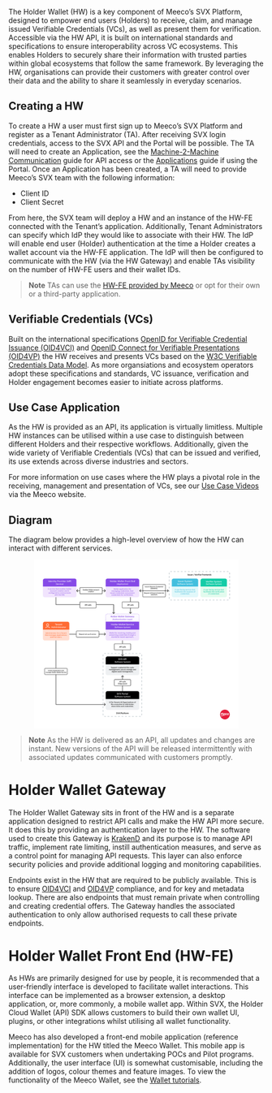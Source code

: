 The Holder Wallet (HW) is a key component of Meeco’s SVX Platform, designed to empower end users (Holders) to receive, claim, and manage issued Verifiable Credentials (VCs), as well as present them for verification. Accessible via the HW API, it is built on international standards and specifications to ensure interoperability across VC ecosystems. This enables Holders to securely share their information with trusted parties within global ecosystems that follow the same framework. By leveraging the HW, organisations can provide their customers with greater control over their data and the ability to share it seamlessly in everyday scenarios.

## Creating a HW

To create a HW a user must first sign up to Meeco’s SVX Platform and register as a Tenant Administrator (TA). After receiving SVX login credentials, access to the SVX API and the Portal will be possible. The TA will need to create an Application, see the [Machine-2-Machine Communication](../../guides/api-guides/machine-2-machine-communication.md) guide for API access or the [Applications](../../guides/portal-tutorials/tenant-administrators/applications.md) guide if using the Portal. Once an Application has been created, a TA will need to provide Meeco’s SVX team with the following information:
- Client ID
- Client Secret

From here, the SVX team will deploy a HW and an instance of the HW-FE connected with the Tenant’s application. Additionally, Tenant Administrators can specify which IdP they would like to associate with their HW. The IdP will enable end user (Holder) authentication at the time a Holder creates a wallet account via the HW-FE application. The IdP will then be configured to communicate with the HW (via the HW Gateway) and enable TAs visibility on the number of HW-FE users and their wallet IDs.

> **Note**
> TAs can use the [HW-FE provided by Meeco](#holder-wallet-front-end-hw-fe) or opt for their own or a third-party application.

## Verifiable Credentials (VCs)

Built on the international specifications [OpenID for Verifiable Credential Issuance (OID4VCI)](https://openid.net/specs/openid-4-verifiable-credential-issuance-1_0.html) and [OpenID Connect for Verifiable Presentations (OID4VP)](https://openid.net/specs/openid-4-verifiable-presentations-1_0.html) the HW receives and presents VCs based on the [W3C Verifiable Credentials Data Model](https://www.w3.org/TR/vc-data-model/). As more organsiations and ecosystem operators adopt these specifications and standards, VC issuance, verification and Holder engagement becomes easier to initiate across platforms.

## Use Case Application

As the HW is provided as an API, its application is virtually limitless. Multiple HW instances can be utilised within a use case to distinguish between different Holders and their respective workflows. Additionally, given the wide variety of Verifiable Credentials (VCs) that can be issued and verified, its use extends across diverse industries and sectors.

For more information on use cases where the HW plays a pivotal role in the receiving, management and presentation of VCs, see our [Use Case Videos](https://www.meeco.me/resources/use-case-videos) via the Meeco website.

## Diagram

The diagram below provides a high-level overview of how the HW can interact with different services.

<p align="center">
<img align="center" src="/.gitbook/assets/Platform_HW_01_Holder_Wallet_Service_Diagram.png" alt="Holder Wallet service diagram." width="80%">
</p>

> **Note**
> As the HW is delivered as an API, all updates and changes are instant. New versions of the API will be released intermittently with associated updates communicated with customers promptly.

# Holder Wallet Gateway

The Holder Wallet Gateway sits in front of the HW and is a separate application designed to restrict API calls and make the HW API more secure. It does this by providing an authentication layer to the HW. The software used to create this Gateway is [KrakenD](https://www.krakend.io/) and its purpose is to manage API traffic, implement rate limiting, instill authentication measures, and serve as a control point for managing API requests. This layer can also enforce security policies and provide additional logging and monitoring capabilities.

Endpoints exist in the HW that are required to be publicly available. This is to ensure [OID4VCI](https://openid.net/specs/openid-4-verifiable-credential-issuance-1_0.html) and [OID4VP](https://openid.net/specs/openid-4-verifiable-presentations-1_0.html) compliance, and for key and metadata lookup. There are also endpoints that must remain private when controlling and creating credential offers. The Gateway handles the associated authentication to only allow authorised requests to call these private endpoints.

# Holder Wallet Front End (HW-FE)

As HWs are primarily designed for use by people, it is recommended that a user-friendly interface is developed to facilitate wallet interactions. This interface can be implemented as a browser extension, a desktop application, or, more commonly, a mobile wallet app. Within SVX, the Holder Cloud Wallet (API) SDK allows customers to build their own wallet UI, plugins, or other integrations whilst utilising all wallet functionality.

Meeco has also developed a front-end mobile application (reference implementation) for the HW titled the Meeco Wallet. This mobile app is available for SVX customers when undertaking POCs and Pilot programs. Additionally, the user interface (UI) is somewhat customisable, including the addition of logos, colour themes and feature images. To view the functionality of the Meeco Wallet, see the [Wallet tutorials](./guides/wallet-tutorials).
